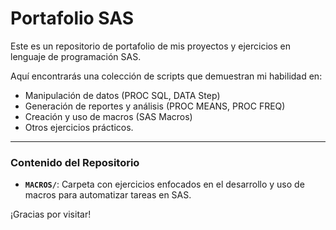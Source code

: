 # Portafolio SAS

Este es un repositorio de portafolio de mis proyectos y ejercicios en lenguaje de programación SAS.

Aquí encontrarás una colección de scripts que demuestran mi habilidad en:
- Manipulación de datos (PROC SQL, DATA Step)
- Generación de reportes y análisis (PROC MEANS, PROC FREQ)
- Creación y uso de macros (SAS Macros)
- Otros ejercicios prácticos.

---

### Contenido del Repositorio

- **`MACROS/`**: Carpeta con ejercicios enfocados en el desarrollo y uso de macros para automatizar tareas en SAS.

¡Gracias por visitar!